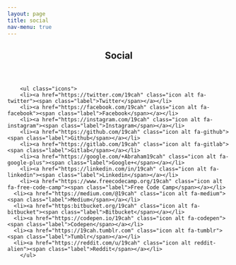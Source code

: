 ```yaml
---
layout: page
title: social
nav-menu: true
---
```


<!-- Main -->
<div id="main" class="alt">

<!-- One -->
<section id="one">
<div class="inner">
		<header class="major">
			<h1>Social</h1>
	</header>
		
		<ul class="icons">
		<li><a href="https://twitter.com/19cah" class="icon alt fa-twitter"><span class="label">Twitter</span></a></li>
		<li><a href="https://facebook.com/19cah" class="icon alt fa-facebook"><span class="label">Facebook</span></a></li>
		<li><a href="https://instagram.com/19cah" class="icon alt fa-instagram"><span class="label">Instagram</span></a></li>
     	<li><a href="https://github.com/19cah" class="icon alt fa-github"><span class="label">Github</span></a></li>
   	  	<li><a href="https://gitlab.com/19cah" class="icon alt fa-gitlab"><span class="label">Gitlab</span></a></li>
    	<li><a href="https://google.com/+Abraham19cah" class="icon alt fa-google-plus"><span class="label">Google+</span></a></li>
  	    <li><a href="https://linkedin.com/in/19cah" class="icon alt fa-linkedin"><span class="label">Linkedin</span></a></li>
        <li><a href="https://www.freecodecamp.org/19cah" class="icon alt fa-free-code-camp"><span class="label">Free Code Camp</span></a></li>
      <li><a href="https://medium.com/@19cah" class="icon alt fa-medium"><span class="label">Medium</span></a></li>
      <li><a href="https:bitbucket.org/19cah" class="icon alt fa-bitbucket"><span class="label">Bitbucket</span></a></li>
      <li><a href="https://codepen.io/19cah" class="icon alt fa-codepen"><span class="label">Codepen</span></a></li>
      <li><a href="https://19cah.tumblr.com" class="icon alt fa-tumblr"><span class="label">Tumblr</span></a></li>
      <li><a href="https://reddit.com/u/19cah" class="icon alt reddit-alien"><span class="label">Reddit</span></a></li>
		</ul>
